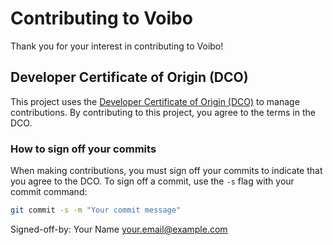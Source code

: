 # Contributing to Voibo

Thank you for your interest in contributing to Voibo!

## Developer Certificate of Origin (DCO)

This project uses the [Developer Certificate of Origin (DCO)](./DCO) to manage contributions. By contributing to this project, you agree to the terms in the DCO.

### How to sign off your commits

When making contributions, you must sign off your commits to indicate that you agree to the DCO. To sign off a commit, use the `-s` flag with your commit command:

```bash
git commit -s -m "Your commit message"
```

Signed-off-by: Your Name your.email@example.com
